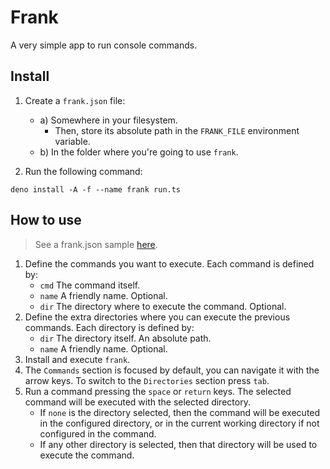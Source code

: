 # Frank

A very simple app to run console commands.

## Install

1. Create a `frank.json` file:

    - a) Somewhere in your filesystem.
        - Then, store its absolute path in the `FRANK_FILE` environment variable.
    - b) In the folder where you're going to use `frank`.

2. Run the following command:

```
deno install -A -f --name frank run.ts
```

## How to use

> See a frank.json sample [here](./frank.sample.json).

1. Define the commands you want to execute. Each command is defined by:
    - `cmd` The command itself.
    - `name` A friendly name. Optional.
    - `dir` The directory where to execute the command. Optional.
2. Define the extra directories where you can execute the previous commands. Each directory is defined by:
    - `dir` The directory itself. An absolute path.
    - `name` A friendly name. Optional.
3. Install and execute `frank`.
4. The `Commands` section is focused by default, you can navigate it with the arrow keys. To switch to the `Directories` section press `tab`.
5. Run a command pressing the `space` or `return` keys. The selected command will be executed with the selected directory.
    - If `none` is the directory selected, then the command will be executed in the configured directory, or in the current working directory if not configured in the command.
    - If any other directory is selected, then that directory will be used to execute the command.
